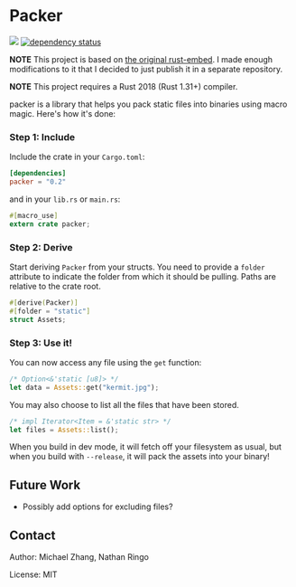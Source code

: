Packer
======

[![](https://api.travis-ci.org/iptq/packer.svg?branch=master)](https://travis-ci.org/iptq/packer) [![dependency status](https://deps.rs/repo/github/iptq/packer/status.svg)](https://deps.rs/repo/github/iptq/packer)

**NOTE** This project is based on [the original rust-embed](https://github.com/pyros2097/rust-embed). I made enough modifications to it that I decided to just publish it in a separate repository.

**NOTE** This project requires a Rust 2018 (Rust 1.31+) compiler.

packer is a library that helps you pack static files into binaries using macro magic. Here's how it's done:

### Step 1: Include

Include the crate in your `Cargo.toml`:

```toml
[dependencies]
packer = "0.2"
```

and in your `lib.rs` or `main.rs`:

```rs
#[macro_use]
extern crate packer;
```

### Step 2: Derive

Start deriving `Packer` from your structs. You need to provide a `folder` attribute to indicate the folder from which it should be pulling. Paths are relative to the crate root.

```rs
#[derive(Packer)]
#[folder = "static"]
struct Assets;
```

### Step 3: Use it!

You can now access any file using the `get` function:

```rs
/* Option<&'static [u8]> */
let data = Assets::get("kermit.jpg");
```

You may also choose to list all the files that have been stored.

```rs
/* impl Iterator<Item = &'static str> */
let files = Assets::list();
```

When you build in dev mode, it will fetch off your filesystem as usual, but when you build with `--release`, it will pack the assets into your binary!

Future Work
-----------

-	Possibly add options for excluding files?

Contact
-------

Author: Michael Zhang, Nathan Ringo

License: MIT
